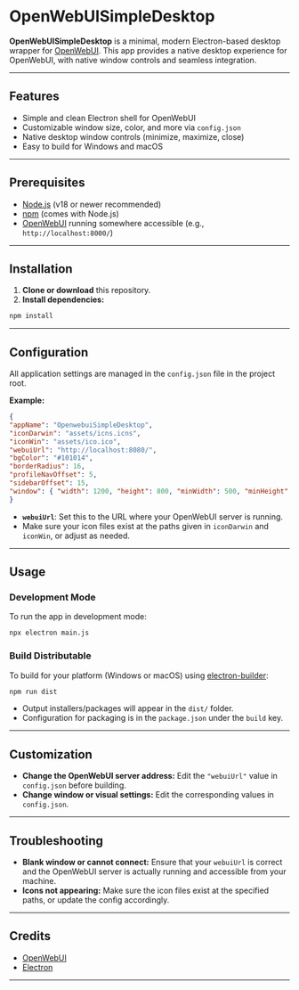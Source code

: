 # OpenWebUISimpleDesktop

**OpenWebUISimpleDesktop** is a minimal, modern Electron-based desktop wrapper for [OpenWebUI](https://github.com/open-webui/open-webui). This app provides a native desktop experience for OpenWebUI, with native window controls and seamless integration.

---

## Features

- Simple and clean Electron shell for OpenWebUI
- Customizable window size, color, and more via `config.json`
- Native desktop window controls (minimize, maximize, close)
- Easy to build for Windows and macOS

---

## Prerequisites

- [Node.js](https://nodejs.org/) (v18 or newer recommended)
- [npm](https://www.npmjs.com/) (comes with Node.js)
- [OpenWebUI](https://github.com/open-webui/open-webui) running somewhere accessible (e.g., `http://localhost:8000/`)

---

## Installation

1. **Clone or download** this repository.
2. **Install dependencies:**

```bash
npm install
```

---

## Configuration

All application settings are managed in the `config.json` file in the project root.

**Example:**

```json
{
"appName": "OpenwebuiSimpleDesktop",
"iconDarwin": "assets/icns.icns",
"iconWin": "assets/ico.ico",
"webuiUrl": "http://localhost:8080/",
"bgColor": "#101014",
"borderRadius": 16,
"profileNavOffset": 5,
"sidebarOffset": 15,
"window": { "width": 1200, "height": 800, "minWidth": 500, "minHeight": 400 }
}
```

- **`webuiUrl`**: Set this to the URL where your OpenWebUI server is running.
- Make sure your icon files exist at the paths given in `iconDarwin` and `iconWin`, or adjust as needed.

---

## Usage

### Development Mode

To run the app in development mode:

```bash
npx electron main.js
```

### Build Distributable

To build for your platform (Windows or macOS) using [electron-builder](https://www.electron.build/):

```bash
npm run dist
```
- Output installers/packages will appear in the `dist/` folder.
- Configuration for packaging is in the `package.json` under the `build` key.

---

## Customization

- **Change the OpenWebUI server address:**
  Edit the `"webuiUrl"` value in `config.json` before building.
- **Change window or visual settings:**
  Edit the corresponding values in `config.json`.

---

## Troubleshooting

- **Blank window or cannot connect:**
  Ensure that your `webuiUrl` is correct and the OpenWebUI server is actually running and accessible from your machine.
- **Icons not appearing:**
  Make sure the icon files exist at the specified paths, or update the config accordingly.

---


## Credits

- [OpenWebUI](https://github.com/open-webui/open-webui)
- [Electron](https://www.electronjs.org/)

---